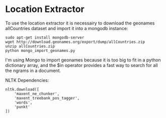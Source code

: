 Location Extractor
==================

To use the location extractor it is necessairy to download the geonames
allCountries dataset and import it into a mongodb instance:

    sudo apt-get install mongodb-server
    wget http://download.geonames.org/export/dump/allCountries.zip
    unzip allCountries.zip
    python mongo_import_geonames.py

I'm using Mongo to import geonames because it is too big to fit in a python dictionary array,
and the $in operator provides a fast way to search for all the ngrams in a document.

NLTK Dependencies:

    nltk.download([
        'maxent_ne_chunker',
        'maxent_treebank_pos_tagger',
        'words',
        'punkt'
    ])